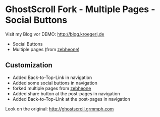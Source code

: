 # GhostScroll Fork - Multiple Pages - Social Buttons
Visit my Blog vor DEMO: http://blog.kroegerj.de

 * Social Buttons
 * Multiple pages (from [zebheone](https://github.com/zebheone/GhostScroll))

## Customization
 * Added Back-to-Top-Link in navigation
 * Added some social buttons in navigation
 * forked multiple pages from [zebheone](https://github.com/zebheone/GhostScroll)
 * Added share button at the post-pages in navigation
 * Added Back-to-Top-Link at the post-pages in navigation



Look on the original:
http://ghostscroll.grmmph.com
